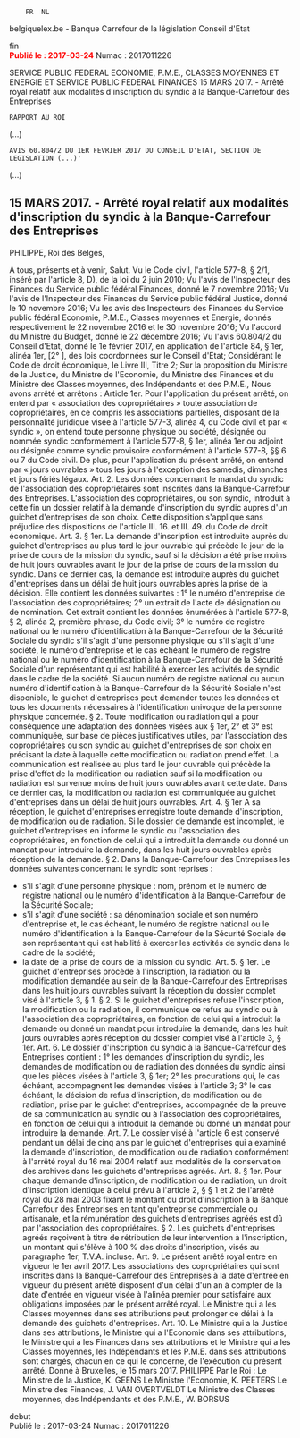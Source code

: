 
		FR  NL 
belgiquelex.be   -  Banque Carrefour de la législation
Conseil d'Etat

fin		
<font color="red"><b>Publié le : 2017-03-24</b></font>
Numac : 2017011226

SERVICE PUBLIC FEDERAL ECONOMIE, P.M.E., CLASSES MOYENNES ET ENERGIE ET SERVICE PUBLIC FEDERAL FINANCES
15 MARS 2017. - Arrêté royal relatif aux modalités d'inscription du syndic à la Banque-Carrefour des Entreprises



	RAPPORT AU ROI

(...)

	AVIS 60.804/2 DU 1ER FEVRIER 2017 DU CONSEIL D'ETAT, SECTION DE LEGISLATION (...)'

(...)

## 15 MARS 2017. - Arrêté royal relatif aux modalités d'inscription du syndic à la Banque-Carrefour des Entreprises
PHILIPPE, Roi des Belges,

A tous, présents et à venir, Salut.
Vu le Code civil, l'article 577-8, § 2/1, inséré par l'article 8, D), de la loi du 2 juin 2010;
Vu l'avis de l'Inspecteur des Finances du Service public fédéral Finances, donné le 7 novembre 2016;
Vu l'avis de l'Inspecteur des Finances du Service public fédéral Justice, donné le 10 novembre 2016;
Vu les avis des Inspecteurs des Finances du Service public fédéral Economie, P.M.E., Classes moyennes et Energie, donnés respectivement le 22 novembre 2016 et le 30 novembre 2016;
Vu l'accord du Ministre du Budget, donné le 22 décembre 2016;
Vu l'avis 60.804/2 du Conseil d'Etat, donné le 1e février 2017, en application de l'article 84, § 1er, alinéa 1er, [2° ], des lois coordonnées sur le Conseil d'Etat;
Considérant le Code de droit économique, le Livre III, Titre 2;
Sur la proposition du Ministre de la Justice, du Ministre de l'Economie, du Ministre des Finances et du Ministre des Classes moyennes, des Indépendants et des P.M.E.,
Nous avons arrêté et arrêtons :
Article 1er. Pour l'application du présent arrêté, on entend par « association des copropriétaires » toute association de copropriétaires, en ce compris les associations partielles, disposant de la personnalité juridique visée à l'article 577-3, alinéa 4, du Code civil et par « syndic », on entend toute personne physique ou société, désignée ou nommée syndic conformément à l'article 577-8, § 1er, alinéa 1er ou adjoint ou désignée comme syndic provisoire conformément à l'article 577-8, §§ 6 ou 7 du Code civil.
De plus, pour l'application du présent arrêté, on entend par « jours ouvrables » tous les jours à l'exception des samedis, dimanches et jours fériés légaux.
Art. 2. Les données concernant le mandat du syndic de l'association des copropriétaires sont inscrites dans la Banque-Carrefour des Entreprises. L'association des copropriétaires, ou son syndic, introduit à cette fin un dossier relatif à la demande d'inscription du syndic auprès d'un guichet d'entreprises de son choix.
Cette disposition s'applique sans préjudice des dispositions de l'article III. 16. et III. 49. du Code de droit économique.
Art. 3. § 1er. La demande d'inscription est introduite auprès du guichet d'entreprises au plus tard le jour ouvrable qui précède le jour de la prise de cours de la mission du syndic, sauf si la décision a été prise moins de huit jours ouvrables avant le jour de la prise de cours de la mission du syndic. Dans ce dernier cas, la demande est introduite auprès du guichet d'entreprises dans un délai de huit jours ouvrables après la prise de la décision. Elle contient les données suivantes :
1° le numéro d'entreprise de l'association des copropriétaires;
2° un extrait de l'acte de désignation ou de nomination. Cet extrait contient les données énumérées à l'article 577-8, § 2, alinéa 2, première phrase, du Code civil;
3° le numéro de registre national ou le numéro d'identification à la Banque-Carrefour de la Sécurité Sociale du syndic s'il s'agit d'une personne physique ou s'il s'agit d'une société, le numéro d'entreprise et le cas échéant le numéro de registre national ou le numéro d'identification à la Banque-Carrefour de la Sécurité Sociale d'un représentant qui est habilité à exercer les activités de syndic dans le cadre de la société.
Si aucun numéro de registre national ou aucun numéro d'identification à la Banque-Carrefour de la Sécurité Sociale n'est disponible, le guichet d'entreprises peut demander toutes les données et tous les documents nécessaires à l'identification univoque de la personne physique concernée.
§ 2. Toute modification ou radiation qui a pour conséquence une adaptation des données visées aux § 1er, 2° et 3° est communiquée, sur base de pièces justificatives utiles, par l'association des copropriétaires ou son syndic au guichet d'entreprises de son choix en précisant la date à laquelle cette modification ou radiation prend effet.
La communication est réalisée au plus tard le jour ouvrable qui précède la prise d'effet de la modification ou radiation sauf si la modification ou radiation est survenue moins de huit jours ouvrables avant cette date. Dans ce dernier cas, la modification ou radiation est communiquée au guichet d'entreprises dans un délai de huit jours ouvrables.
Art. 4. § 1er A sa réception, le guichet d'entreprises enregistre toute demande d'inscription, de modification ou de radiation. Si le dossier de demande est incomplet, le guichet d'entreprises en informe le syndic ou l'association des copropriétaires, en fonction de celui qui a introduit la demande ou donné un mandat pour introduire la demande, dans les huit jours ouvrables après réception de la demande.
§ 2. Dans la Banque-Carrefour des Entreprises les données suivantes concernant le syndic sont reprises :
- s'il s'agit d'une personne physique : nom, prénom et le numéro de registre national ou le numéro d'identification à la Banque-Carrefour de la Sécurité Sociale;
- s'il s'agit d'une société : sa dénomination sociale et son numéro d'entreprise et, le cas échéant, le numéro de registre national ou le numéro d'identification à la Banque-Carrefour de la Sécurité Sociale de son représentant qui est habilité à exercer les activités de syndic dans le cadre de la société;
- la date de la prise de cours de la mission du syndic.
Art. 5. § 1er. Le guichet d'entreprises procède à l'inscription, la radiation ou la modification demandée au sein de la Banque-Carrefour des Entreprises dans les huit jours ouvrables suivant la réception du dossier complet visé à l'article 3, § 1.
§ 2. Si le guichet d'entreprises refuse l'inscription, la modification ou la radiation, il communique ce refus au syndic ou à l'association des copropriétaires, en fonction de celui qui a introduit la demande ou donné un mandat pour introduire la demande, dans les huit jours ouvrables après réception du dossier complet visé à l'article 3, § 1er.
Art. 6. Le dossier d'inscription du syndic à la Banque-Carrefour des Entreprises contient :
1° les demandes d'inscription du syndic, les demandes de modification ou de radiation des données du syndic ainsi que les pièces visées à l'article 3, § 1er;
2° les procurations qui, le cas échéant, accompagnent les demandes visées à l'article 3;
3° le cas échéant, la décision de refus d'inscription, de modification ou de radiation, prise par le guichet d'entreprises, accompagnée de la preuve de sa communication au syndic ou à l'association des copropriétaires, en fonction de celui qui a introduit la demande ou donné un mandat pour introduire la demande.
Art. 7. Le dossier visé à l'article 6 est conservé pendant un délai de cinq ans par le guichet d'entreprises qui a examiné la demande d'inscription, de modification ou de radiation conformément à l'arrêté royal du 16 mai 2004 relatif aux modalités de la conservation des archives dans les guichets d'entreprises agréés.
Art. 8. § 1er. Pour chaque demande d'inscription, de modification ou de radiation, un droit d'inscription identique à celui prévu à l'article 2, § § 1 et 2 de l'arrêté royal du 28 mai 2003 fixant le montant du droit d'inscription à la Banque Carrefour des Entreprises en tant qu'entreprise commerciale ou artisanale, et la rémunération des guichets d'entreprises agréés est dû par l'association des copropriétaires.
§ 2. Les guichets d'entreprises agréés reçoivent à titre de rétribution de leur intervention à l'inscription, un montant qui s'élève à 100 % des droits d'inscription, visés au paragraphe 1er, T.V.A. incluse.
Art. 9. Le présent arrêté royal entre en vigueur le 1er avril 2017.
Les associations des copropriétaires qui sont inscrites dans la Banque-Carrefour des Entreprises à la date d'entrée en vigueur du présent arrêté disposent d'un délai d'un an à compter de la date d'entrée en vigueur visée à l'alinéa premier pour satisfaire aux obligations imposées par le présent arrêté royal. Le Ministre qui a les Classes moyennes dans ses attributions peut prolonger ce délai à la demande des guichets d'entreprises.
Art. 10. Le Ministre qui a la Justice dans ses attributions, le Ministre qui a l'Economie dans ses attributions, le Ministre qui a les Finances dans ses attributions et le Ministre qui a les Classes moyennes, les Indépendants et les P.M.E. dans ses attributions sont chargés, chacun en ce qui le concerne, de l'exécution du présent arrêté.
Donné à Bruxelles, le 15 mars 2017.
PHILIPPE
Par le Roi :
Le Ministre de la Justice,
K. GEENS
Le Ministre l'Economie,
K. PEETERS
Le Ministre des Finances,
J. VAN OVERTVELDT
Le Ministre des Classes moyennes, des Indépendants et des P.M.E.,
W. BORSUS


debut		
Publié le : 2017-03-24
Numac : 2017011226

